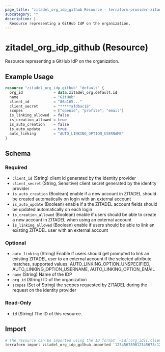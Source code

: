 ```yaml
---
page_title: "zitadel_org_idp_github Resource - terraform-provider-zitadel"
subcategory: ""
description: |-
  Resource representing a GitHub IdP on the organization.
---
```


# zitadel_org_idp_github (Resource)

Resource representing a GitHub IdP on the organization.

## Example Usage

```terraform
resource "zitadel_org_idp_github" "default" {
  org_id              = data.zitadel_org.default.id
  name                = "GitHub"
  client_id           = "86a165..."
  client_secret       = "*****afdbac18"
  scopes              = ["openid", "profile", "email"]
  is_linking_allowed  = false
  is_creation_allowed = true
  is_auto_creation    = false
  is_auto_update      = true
  auto_linking        = "AUTO_LINKING_OPTION_USERNAME"
}
```

<!-- schema generated by tfplugindocs -->
## Schema

### Required

- `client_id` (String) client id generated by the identity provider
- `client_secret` (String, Sensitive) client secret generated by the identity provider
- `is_auto_creation` (Boolean) enable if a new account in ZITADEL should be created automatically on login with an external account
- `is_auto_update` (Boolean) enable if a the ZITADEL account fields should be updated automatically on each login
- `is_creation_allowed` (Boolean) enable if users should be able to create a new account in ZITADEL when using an external account
- `is_linking_allowed` (Boolean) enable if users should be able to link an existing ZITADEL user with an external account

### Optional

- `auto_linking` (String) Enable if users should get prompted to link an existing ZITADEL user to an external account if the selected attribute matches, supported values: AUTO_LINKING_OPTION_UNSPECIFIED, AUTO_LINKING_OPTION_USERNAME, AUTO_LINKING_OPTION_EMAIL
- `name` (String) Name of the IDP
- `org_id` (String) ID of the organization
- `scopes` (Set of String) the scopes requested by ZITADEL during the request on the identity provider

### Read-Only

- `id` (String) The ID of this resource.

## Import

```bash
# The resource can be imported using the ID format `<id[:org_id][:client_secret]>`, e.g.
terraform import zitadel_org_idp_github.imported '123456789012345678:123456789012345678:1234567890123456781234567890123456787890'
```
